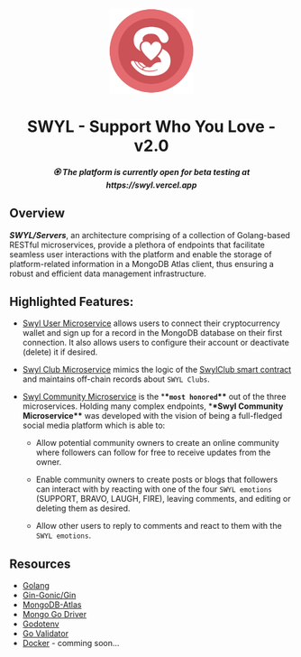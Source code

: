 <p align="center">
<br />
<a href="https://github.com/SWYLy/servers"><img src="https://github.com/SWYLy/materials/blob/master/logo.svg?raw=true" width="150" alt=""/></a>
<h1 align="center">SWYL - Support Who You Love - v2.0</h1>
</p>

<h5 align="center"> 🏵️ The platform is currently open for beta testing at https://swyl.vercel.app </h5>

## Overview

**_SWYL/Servers_**, an architecture comprising of a collection of Golang-based RESTful microservices, provide a plethora of endpoints that facilitate seamless user interactions with the platform and enable the storage of platform-related information in a MongoDB Atlas client, thus ensuring a robust and efficient data management infrastructure.


## Highlighted Features:

- [Swyl User Microservice](https://github.com/SWYLy/servers/tree/master/swyl-users-ms) allows users to connect their cryptocurrency wallet and sign up for a record in the MongoDB database on their first connection. It also allows users to configure their account or deactivate (delete) it if desired.

- [Swyl Club Microservice](https://github.com/SWYLy/servers/tree/master/swyl-club-ms) mimics the logic of the [SwylClub smart contract](https://github.com/SWYLy/contracts/blob/main/contracts/v1/SwylClub.sol) and maintains off-chain records about `SWYL Clubs`.

- [Swyl Community Microservice](https://github.com/SWYLy/servers/tree/master/swyl-community-ms) is the \***\*`most honored`\*\*** out of the three microservices. Holding many complex endpoints, \***\*Swyl Community Microservice\*\*** was developed with the vision of being a full-fledged social media platform which is able to:

  - Allow potential community owners to create an online community where followers can follow for free to receive updates from the owner.

  - Enable community owners to create posts or blogs that followers can interact with by reacting with one of the four `SWYL emotions` (SUPPORT, BRAVO, LAUGH, FIRE), leaving comments, and editing or deleting them as desired.

  - Allow other users to reply to comments and react to them with the `SWYL emotions`.

## Resources

- [Golang](https://go.dev/)
- [Gin-Gonic/Gin](https://github.com/gin-gonic/gin)
- [MongoDB-Atlas](https://www.mongodb.com/atlas)
- [Mongo Go Driver](https://www.mongodb.com/docs/drivers/go/current/)
- [Godotenv](https://github.com/joho/godotenv)
- [Go Validator](https://pkg.go.dev/github.com/go-playground/validator/v10#section-readme)
- [Docker](https://www.docker.com/) - comming soon...
